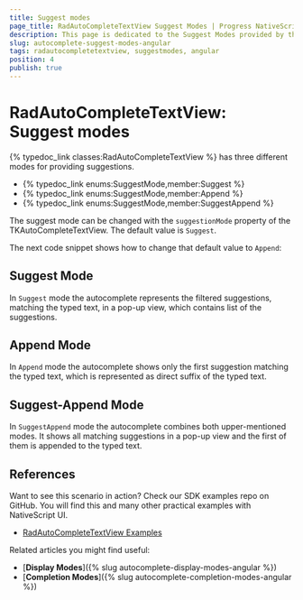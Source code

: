 ```yaml
---
title: Suggest modes
page_title: RadAutoCompleteTextView Suggest Modes | Progress NativeScript UI Documentation
description: This page is dedicated to the Suggest Modes provided by the RadAutoCompleteTextView control.
slug: autocomplete-suggest-modes-angular
tags: radautocompletetextview, suggestmodes, angular
position: 4
publish: true
---
```


# RadAutoCompleteTextView: Suggest modes

{% typedoc_link classes:RadAutoCompleteTextView %} has three different modes for providing suggestions. 

- {% typedoc_link enums:SuggestMode,member:Suggest %}
- {% typedoc_link enums:SuggestMode,member:Append %}
- {% typedoc_link enums:SuggestMode,member:SuggestAppend %}

The suggest mode can be changed with the `suggestionMode` property of the TKAutoCompleteTextView. The default value is `Suggest`.

The next code snippet shows how to change that default value to `Append`:

<snippet id='angular-autocomplete-append-mode-html'/>
<snippet id='angular-autocomplete-append-mode'/>

## Suggest Mode

In `Suggest` mode the autocomplete represents the filtered suggestions, matching the typed text, in a pop-up view, which contains list of the suggestions.

## Append Mode
In `Append` mode the autocomplete shows only the first suggestion matching the typed text, which is represented as direct suffix of the typed text.

## Suggest-Append Mode
In `SuggestAppend` mode the autocomplete combines both upper-mentioned modes. It shows all matching suggestions in a pop-up view and the first of them is appended to the typed text.

## References
Want to see this scenario in action?
Check our SDK examples repo on GitHub. You will find this and many other practical examples with NativeScript UI.

* [RadAutoCompleteTextView Examples](https://github.com/telerik/nativescript-ui-samples-angular/tree/master/autocomplete/app/examples/)

Related articles you might find useful:

* [**Display Modes**]({% slug autocomplete-display-modes-angular %})
* [**Completion Modes**]({% slug autocomplete-completion-modes-angular %})